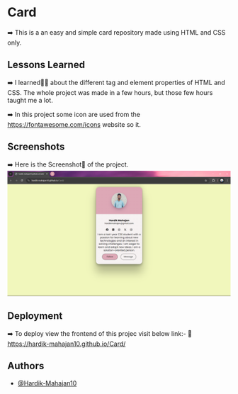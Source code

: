 # Card

➡️ This is a an easy and simple card repository made using HTML and CSS only.


## Lessons Learned


➡️ I learned🧑‍💻 about the different tag and element properties of HTML and CSS. The whole project was made in a few hours, but those few hours taught me a lot.

➡️ In this project some icon are used from the https://fontawesome.com/icons website so it.


## Screenshots
➡️ Here is the Screenshot📸 of the project.
![App Screenshot](https://github.com/Hardik-Mahajan10/Card/blob/main/img/Screenshot.png)


## Deployment

➡️ To deploy view the frontend of this projec visit below link:-
🔗 https://hardik-mahajan10.github.io/Card/


## Authors

- [@Hardik-Mahajan10](https://github.com/Hardik-Mahajan10)

